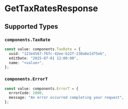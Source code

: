 # GetTaxRatesResponse


## Supported Types

### `components.TaxRate`

```typescript
const value: components.TaxRate = {
  uuid: "123e4567-f6fc-42ee-b22f-230a6e1d75eb",
  editDate: "2025-07-01 12:00:00",
  name: "<value>",
};
```

### `components.ErrorT`

```typescript
const value: components.ErrorT = {
  errorCode: 1000,
  message: "An error occurred completing your request",
};
```

